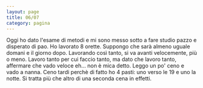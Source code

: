 ```yaml
--- 
layout: page
title: 06/07
category: pagina
---
```


Oggi ho dato l'esame di metodi e mi sono messo sotto a fare studio pazzo e
disperato di pao. Ho lavorato 8 orette. Suppongo che sarà almeno uguale domani e
il giorno dopo. Lavorando così tanto, si va avanti velocemente, più o meno.
Lavoro tanto per cui faccio tanto, ma dato che lavoro tanto, affermare che vado
veloce eh... non è mica detto. Leggo un po' ceno e vado a nanna. Ceno tardi
perchè di fatto ho 4 pasti: uno verso le 19 e uno la notte. Si tratta più che
altro di una seconda cena in effetti.
